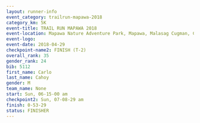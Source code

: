 ```yaml
---
layout: runner-info 
event_category: trailrun-mapawa-2018 
category_km: 5K 
event-title: TRAIL RUN MAPAWA 2018 
event-location: Mapawa Nature Adventure Park, Mapawa, Malasag Cugman, Cagayan de Oro Philippines 
event-logo: 
event-date: 2018-04-29 
checkpoint-name2: FINISH (T-2) 
overall_rank: 35
gender_rank: 24
bib: 5112
first_name: Carlo
last_name: Cahoy
gender: M
team_name: None
start: Sun, 06-15-00 am
checkpoint2: Sun, 07-08-29 am
finish: 0-53-29
status: FINISHER
---
```

